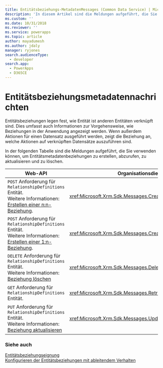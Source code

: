 ```yaml
---
title: Entitätsbeziehungs-MetadatenMessages (Common Data Service) | Microsoft Docs
description: 'In diesem Artikel sind die Meldungen aufgeführt, die Sie verwenden können, um Entitätsmetadatenbeziehungen mithilfe von Web API und Organisationservice zu erstellen, abzurufen, zu aktualisieren und zu löschen.'
ms.custom: ''
ms.date: 10/31/2018
ms.reviewer: ''
ms.service: powerapps
ms.topic: article
author: mayadumesh
ms.author: jdaly
manager: ryjones
search.audienceType:
  - developer
search.app:
  - PowerApps
  - D365CE
---
```

# <a name="entity-relationship-metadata-messages"></a>Entitätsbeziehungsmetadatennachrichten

Entitätsbeziehungen legen fest, wie Entität ist anderen Entitäten verknüpft sind. Dies umfasst auch Informationen zur Vorgehensweise, wie Beziehungen in der Anwendung angezeigt werden. Wenn außerdem Aktionen für einen Datensatz ausgeführt werden, zeigt die Beziehung an, welche Aktionen auf verknüpften Datensätze auszuführen sind.  
  
In der folgenden Tabelle sind die Meldungen aufgeführt, die Sie verwenden können, um Entitätsmetadatenbeziehungen zu erstellen, abzurufen, zu aktualisieren und zu löschen.  
  
|Web-API|Organisationsdienst|Beschreibung|  
|-------------|-------------|-----------------|  
|`POST` Anforderung für `RelationshipDefinitions` Entität. <br/>Weitere Informationen: [Erstellen einer n:n-Beziehung](webapi/create-update-entity-relationships-using-web-api.md#create-a-many-to-many-relationship). |<xref:Microsoft.Xrm.Sdk.Messages.CreateManyToManyRequest>|Erstellt eine n: n-Beziehung zwischen zwei Entitäten.|  
|`POST` Anforderung für `RelationshipDefinitions` Entität. <br/>Weitere Informationen: [Erstellen einer 1:n-Beziehung](webapi/create-update-entity-relationships-using-web-api.md#create-a-one-to-many-relationship).|<xref:Microsoft.Xrm.Sdk.Messages.CreateOneToManyRequest>|Erstellt eine 1:n-Beziehung zwischen zwei Entitäten.|  
|`DELETE` Anforderung für `RelationshipDefinitions` Entität.<br/>Weitere Informationen: [Beziehung löschen](webapi/create-update-entity-relationships-using-web-api.md#delete-relationships)|<xref:Microsoft.Xrm.Sdk.Messages.DeleteRelationshipRequest>|Löscht eine Entitätsbeziehung.|  
|`GET` Anforderung für `RelationshipDefinitions` Entität.|<xref:Microsoft.Xrm.Sdk.Messages.RetrieveRelationshipRequest>|Ruft eine Entitätsbeziehung ab.|  
|`PUT` Anforderung für `RelationshipDefinitions` Entität.<br/>Weitere Informationen: [Beziehung aktualisieren](webapi/create-update-entity-relationships-using-web-api.md#update-relationships)|<xref:Microsoft.Xrm.Sdk.Messages.UpdateRelationshipRequest>|Aktualisiert eine Entitätsbeziehung.|  
  
### <a name="see-also"></a>Siehe auch  

 [Entitätsbeziehungseignung](entity-relationship-eligibility.md)   
 [ Konfigurieren der Entitätsbeziehungen mit ableitendem Verhalten](configure-entity-relationship-cascading-behavior.md)